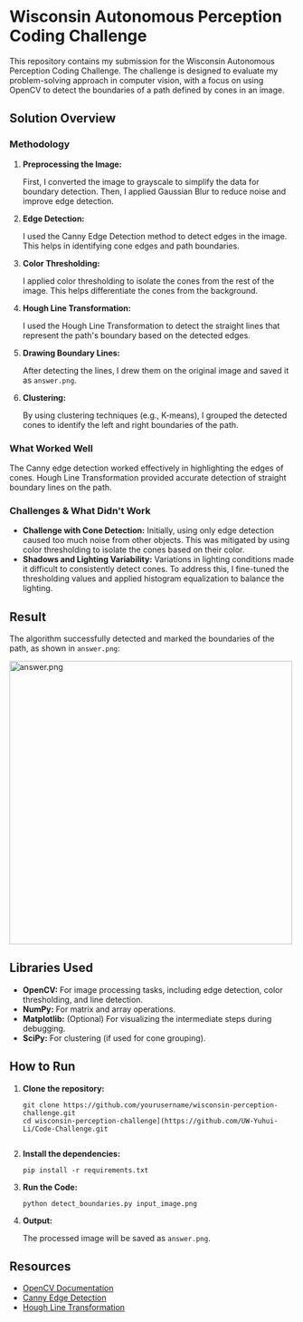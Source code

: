 <!DOCTYPE html>
<html lang="en">
<head>
    <meta charset="UTF-8">
    <meta name="viewport" content="width=device-width, initial-scale=1.0">
</head>
<body>

<h1>Wisconsin Autonomous Perception Coding Challenge</h1>

<p>This repository contains my submission for the Wisconsin Autonomous Perception Coding Challenge. The challenge is designed to evaluate my problem-solving approach in computer vision, with a focus on using OpenCV to detect the boundaries of a path defined by cones in an image.</p>

<h2>Solution Overview</h2>

<h3>Methodology</h3>
<ol>
    <li><strong>Preprocessing the Image:</strong> 
        <p>First, I converted the image to grayscale to simplify the data for boundary detection. Then, I applied Gaussian Blur to reduce noise and improve edge detection.</p>
    </li>
    <li><strong>Edge Detection:</strong>
        <p>I used the Canny Edge Detection method to detect edges in the image. This helps in identifying cone edges and path boundaries.</p>
    </li>
    <li><strong>Color Thresholding:</strong>
        <p>I applied color thresholding to isolate the cones from the rest of the image. This helps differentiate the cones from the background.</p>
    </li>
    <li><strong>Hough Line Transformation:</strong>
        <p>I used the Hough Line Transformation to detect the straight lines that represent the path's boundary based on the detected edges.</p>
    </li>
    <li><strong>Drawing Boundary Lines:</strong>
        <p>After detecting the lines, I drew them on the original image and saved it as <code>answer.png</code>.</p>
    </li>
    <li><strong>Clustering:</strong>
        <p>By using clustering techniques (e.g., K-means), I grouped the detected cones to identify the left and right boundaries of the path.</p>
    </li>
</ol>

<h3>What Worked Well</h3>
<p>The Canny edge detection worked effectively in highlighting the edges of cones. Hough Line Transformation provided accurate detection of straight boundary lines on the path.</p>

<h3>Challenges & What Didn't Work</h3>
<ul>
    <li><strong>Challenge with Cone Detection:</strong> Initially, using only edge detection caused too much noise from other objects. This was mitigated by using color thresholding to isolate the cones based on their color.</li>
    <li><strong>Shadows and Lighting Variability:</strong> Variations in lighting conditions made it difficult to consistently detect cones. To address this, I fine-tuned the thresholding values and applied histogram equalization to balance the lighting.</li>
</ul>

<h2>Result</h2>

<p>The algorithm successfully detected and marked the boundaries of the path, as shown in <code>answer.png</code>:</p>

<img src="answer.png" alt="answer.png" width="500px">

<h2>Libraries Used</h2>
<ul>
    <li><strong>OpenCV:</strong> For image processing tasks, including edge detection, color thresholding, and line detection.</li>
    <li><strong>NumPy:</strong> For matrix and array operations.</li>
    <li><strong>Matplotlib:</strong> (Optional) For visualizing the intermediate steps during debugging.</li>
    <li><strong>SciPy:</strong> For clustering (if used for cone grouping).</li>
</ul>

<h2>How to Run</h2>

<ol>
    <li><strong>Clone the repository:</strong>
        <pre><code>git clone https://github.com/yourusername/wisconsin-perception-challenge.git
cd wisconsin-perception-challenge](https://github.com/UW-Yuhui-Li/Code-Challenge.git
        </code></pre>
    </li>
    <li><strong>Install the dependencies:</strong>
        <pre><code>pip install -r requirements.txt</code></pre>
    </li>
    <li><strong>Run the Code:</strong>
        <pre><code>python detect_boundaries.py input_image.png</code></pre>
    </li>
    <li><strong>Output:</strong>
        <p>The processed image will be saved as <code>answer.png</code>.</p>
    </li>
</ol>

<h2>Resources</h2>
<ul>
    <li><a href="https://docs.opencv.org/4.x/d9/df8/tutorial_root.html">OpenCV Documentation</a></li>
    <li><a href="https://docs.opencv.org/4.x/da/d22/tutorial_py_canny.html">Canny Edge Detection</a></li>
    <li><a href="https://docs.opencv.org/4.x/da/d6e/tutorial_py_houghlines.html">Hough Line Transformation</a></li>
</ul>

</body>
</html>
